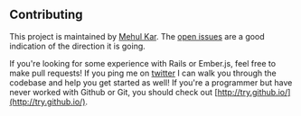 ## Contributing

This project is maintained by [Mehul Kar](//twitter.com/mehulkar). The [open issues](//github.com/collegedesis/collegedesis.com/issues) are a good indication of the direction it is going.

If you're looking for some experience with Rails or Ember.js, feel free to make pull requests! If you ping me on [twitter](//twitter.com/mehulkar) I can walk you through the codebase and help you get started as well! If you're a programmer but have never worked with Github or Git, you should check out [http://try.github.io/](http://try.github.io/).
